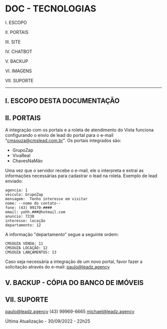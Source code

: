 DOC - TECNOLOGIAS
========

I. ESCOPO

II. PORTAIS

III. SITE

IV. CHATBOT

V. BACKUP

VI. IMAGENS

VII. SUPORTE

--------

I. ESCOPO DESTA DOCUMENTAÇÃO
--------


II. PORTAIS
--------

A integração com os portais e a roleta de atendimento do Vista funciona configurando o envio de lead do portal para o e-mail "cmsouza@cmslead.com.br".
Os portais integrados são:

- GrupoZap
- VivaReal
- ChavesNaMão

Uma vez que o servidor recebe o e-mail, ele o interpreta e extrai as informações necessárias para cadastrar o lead na roleta.
Exemplo de lead enviado:

    agencia: 1
    veiculo: GrupoZap
    mensagem:  Tenho interesse em visitar  
    nome: --nome do contato--
    fone: (43) 99170-####
    email: yohh.###@hotmail.com
    anuncio: 7230
    interesse: locação
    departamento: 12

A informação "departamento" segue a seguinte ordem:

    CMSOUZA VENDA: 11
    CMSOUZA LOCAÇÃO: 12
    CMSOUZA LANÇAMENTOS: 13

Caso seja necessária a integração de um novo portal, favor fazer a solicitação através do e-mail: paulo@leadz.agency

V. BACKUP - CÓPIA DO BANCO DE IMÓVEIS
--------

VII. SUPORTE
--------

paulo@leadz.agency
(43) 99969-6665
michael@leadz.agency



Última Atualização - 30/09/2022 - 22h25
